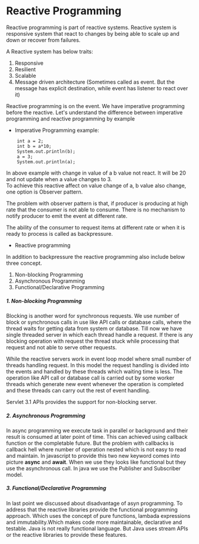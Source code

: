# Reactive Programming

Reactive programming is part of reactive systems. Reactive system is responsive system that react 
to changes by being able to scale up and down or recover from failures.

A Reactive system has below traits:
  1. Responsive
  2. Resilient
  3. Scalable
  4. Message driven architecture (Sometimes called as event. But the message has explicit destination,
   while event has listener to react over it)
  
Reactive programming is on the event. We have imperative programming before the reactive. 
Let's understand the difference between imperative programming and reactive programming by example

* Imperative Programming example:<br/>
```
    int a = 2;
    int b = a*10;
    System.out.println(b);
    a = 3;
    System.out.println(a);
```
In above example with change in value of a b value not react. It will be 20 and not update when a 
value changes to 3.<br/>
To achieve this reactive affect on value change of a, b value also change, one option is 
Observer pattern.

The problem with observer pattern is that, if producer is producing at high rate that the consumer 
is not able to consume. There is no mechanism to notify producer to emit the event at different rate.

The ability of the consumer to request items at different rate or when it is ready to process 
is called as backpressure.

* Reactive programming

In addition to backpressure the reactive programming  also include below three concept.
1. Non-blocking Programming
2. Asynchronous Programming
3. Functional/Declarative Programming

##### 1. Non-blocking Programming
Blocking is another word for synchronous requests. We use number of block or synchronous calls in 
use like API calls or database calls, where the thread waits for getting data from system or 
database. Till now we have single threaded server in which each thread handle a request.
If there is any blocking operation with request the thread stuck while processing that request
and not able to serve other requests. 

While the reactive servers work in event loop model where small number of threads handling request.
In this model the request handling is divided into the events and handled by these threads which waiting 
time is less. The operation like API call or database call is carried out by some worker threads which generate
new event whenever the operation is completed and these threads can carry out the rest of event handling.

Servlet 3.1 APIs provides the support for non-blocking server.

##### 2. Asynchronous Programming
In async programming we execute task in parallel or background and their result is consumed at later point of
time. This can achieved using callback function or the completable future. But the problem with callbacks is callback
hell where number of operation nested which is not easy to read and maintain. In javascript to provide this two new keyword
comes into picture <b>async</b> and <b>await</b>. When we use they looks like functional but they use the asynchronous 
call. In java we use the Publisher and Subscriber model.

##### 3. Functional/Declarative Programming
In last point we discussed about disadvantage of asyn programming. To address that the reactive libraries provide the
functional programming approach. Which uses the concept of pure functions, lambada expressions and immutability.Which makes code
more maintainable, declarative and testable. Java is not really functional language. But Java uses stream APIs or the reactive
libraries to provide these features.






